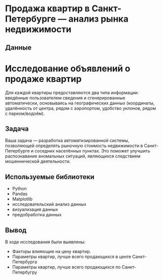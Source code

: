 # Продажа квартир в Санкт-Петербурге — анализ рынка недвижимости


## Данные

# Исследование объявлений о продаже квартир

Для каждой квартиры предоставляются два типа информации: введённые пользователем сведения и сгенерированные автоматически, основываясь на географических данных (координаты, удалённость от центра, рядом с аэропортом, удобство уклонов, рядом с парком/водоём).
## Задача

Ваша задача — разработка автоматизированной системы, позволяющей определять рыночную стоимость недвижимости в Санкт-Петербурге и соседних населённых пунктах. Это поможет улучшить распознавание аномальных ситуаций, являющихся следствием мошеннической деятельности.

## Используемые библиотеки
- Python
- Pandas
- Matplotlib
- исследовательский анализ данных
- визуализация данных
- предобработка данных

## Вывод

В ходе исследования были выявлены:
-  Факторы влияющие на цену квартир.
- Параметры квартир, лучше всего продающихся в центе Санкт-Петербурга
- Параметры квартир, лучше всего продающихся по Санкт-Петербугру